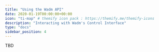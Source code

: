 ```yaml
---
title: "Using the Wadm API"
date: 2020-01-19T00:00:00+00:00
icon: "ti-map" # themify icon pack : https://themify.me/themify-icons
description: "Interacting with Wadm's Control Interface"
type: "docs"
sidebar_position: 4
---
```


TBD